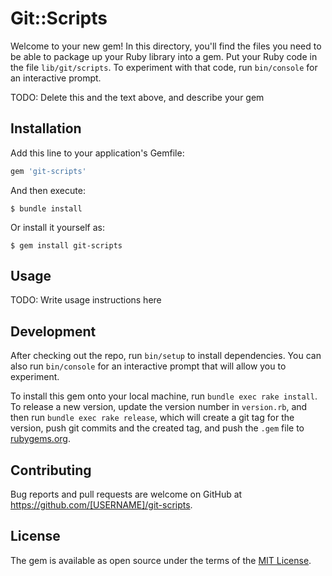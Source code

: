 # Git::Scripts

Welcome to your new gem! In this directory, you'll find the files you need to be able to package up your Ruby library into a gem. Put your Ruby code in the file `lib/git/scripts`. To experiment with that code, run `bin/console` for an interactive prompt.

TODO: Delete this and the text above, and describe your gem

## Installation

Add this line to your application's Gemfile:

```ruby
gem 'git-scripts'
```

And then execute:

    $ bundle install

Or install it yourself as:

    $ gem install git-scripts

## Usage

TODO: Write usage instructions here

## Development

After checking out the repo, run `bin/setup` to install dependencies. You can also run `bin/console` for an interactive prompt that will allow you to experiment.

To install this gem onto your local machine, run `bundle exec rake install`. To release a new version, update the version number in `version.rb`, and then run `bundle exec rake release`, which will create a git tag for the version, push git commits and the created tag, and push the `.gem` file to [rubygems.org](https://rubygems.org).

## Contributing

Bug reports and pull requests are welcome on GitHub at https://github.com/[USERNAME]/git-scripts.

## License

The gem is available as open source under the terms of the [MIT License](https://opensource.org/licenses/MIT).
